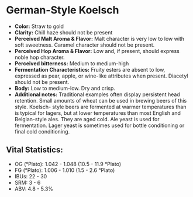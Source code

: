 # German-Style Koelsch

- **Color:** Straw to gold
- **Clarity:** Chill haze should not be present
- **Perceived Malt Aroma & Flavor:** Malt character is very low to low with soft sweetness. Caramel character should not be present.
- **Perceived Hop Aroma & Flavor:** Low and, if present, should express noble hop character.
- **Perceived bitterness:** Medium to medium-high
- **Fermentation Characteristics:** Fruity esters are absent to low, expressed as pear, apple, or wine-like attributes when present. Diacetyl should not be present.
- **Body:** Low to medium-low. Dry and crisp.
- **Additional notes:** Traditional examples often display persistent head retention. Small amounts of wheat can be used in brewing beers of this style. Koelsch- style beers are fermented at warmer temperatures than is typical for lagers, but at lower temperatures than most English and Belgian-style ales. They are aged cold. Ale yeast is used for fermentation. Lager yeast is sometimes used for bottle conditioning or final cold conditioning.

## Vital Statistics:

- OG (°Plato): 1.042 - 1.048 (10.5 - 11.9 °Plato) 
- FG (°Plato): 1.006 - 1.010 (1.5 - 2.6 °Plato)
- IBUs: 22 - 30
- SRM: 3 - 6
- ABV: 4.8 - 5.3% 
